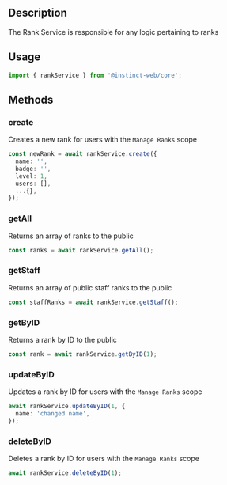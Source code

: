 ## Description
The Rank Service is responsible for any logic pertaining to ranks

## Usage
```typescript
import { rankService } from '@instinct-web/core';
```
## Methods

### create
Creates a new rank for users with the `Manage Ranks` scope
```typescript
const newRank = await rankService.create({
  name: '',
  badge: '',
  level: 1,
  users: [],
  ...{},
});
```

### getAll
Returns an array of ranks to the public
```typescript
const ranks = await rankService.getAll();
```

### getStaff
Returns an array of public staff ranks to the public
```typescript
const staffRanks = await rankService.getStaff();
```

### getByID
Returns a rank by ID to the public
```typescript
const rank = await rankService.getByID(1);
```

### updateByID
Updates a rank by ID for users with the `Manage Ranks` scope
```typescript
await rankService.updateByID(1, {
  name: 'changed name',
});
```

### deleteByID
Deletes a rank by ID for users with the `Manage Ranks` scope
```typescript
await rankService.deleteByID(1);
```
